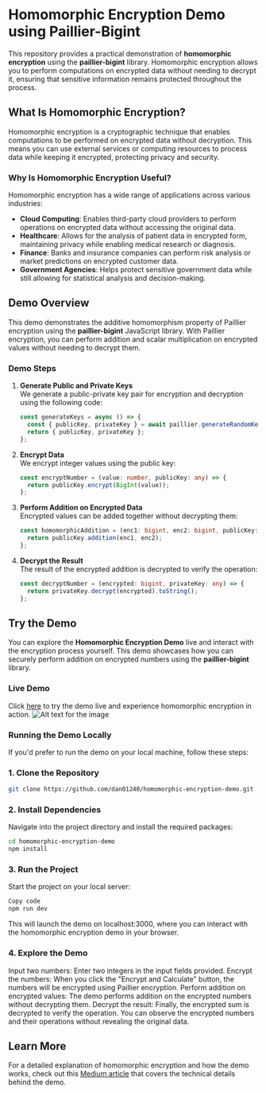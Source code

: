 # Homomorphic Encryption Demo using Paillier-Bigint

This repository provides a practical demonstration of **homomorphic encryption** using the **paillier-bigint** library. Homomorphic encryption allows you to perform computations on encrypted data without needing to decrypt it, ensuring that sensitive information remains protected throughout the process.

## What Is Homomorphic Encryption?

Homomorphic encryption is a cryptographic technique that enables computations to be performed on encrypted data without decryption. This means you can use external services or computing resources to process data while keeping it encrypted, protecting privacy and security.

### Why Is Homomorphic Encryption Useful?

Homomorphic encryption has a wide range of applications across various industries:

- **Cloud Computing**: Enables third-party cloud providers to perform operations on encrypted data without accessing the original data.
- **Healthcare**: Allows for the analysis of patient data in encrypted form, maintaining privacy while enabling medical research or diagnosis.
- **Finance**: Banks and insurance companies can perform risk analysis or market predictions on encrypted customer data.
- **Government Agencies**: Helps protect sensitive government data while still allowing for statistical analysis and decision-making.

## Demo Overview

This demo demonstrates the additive homomorphism property of Paillier encryption using the **paillier-bigint** JavaScript library. With Paillier encryption, you can perform addition and scalar multiplication on encrypted values without needing to decrypt them.

### Demo Steps

1. **Generate Public and Private Keys**  
   We generate a public-private key pair for encryption and decryption using the following code:

   ```typescript
   const generateKeys = async () => {
     const { publicKey, privateKey } = await paillier.generateRandomKeys(2048);
     return { publicKey, privateKey };
   };
   ```

2. **Encrypt Data**  
    We encrypt integer values using the public key:

   ```typescript
   const encryptNumber = (value: number, publicKey: any) => {
     return publicKey.encrypt(BigInt(value));
   };
   ```

3. **Perform Addition on Encrypted Data**  
    Encrypted values can be added together without decrypting them:

   ```typescript
   const homomorphicAddition = (enc1: bigint, enc2: bigint, publicKey: any) => {
     return publicKey.addition(enc1, enc2);
   };
   ```

4. **Decrypt the Result**  
    The result of the encrypted addition is decrypted to verify the operation:

   ```typescript
   const decryptNumber = (encrypted: bigint, privateKey: any) => {
     return privateKey.decrypt(encrypted).toString();
   };
   ```

## Try the Demo

You can explore the **Homomorphic Encryption Demo** live and interact with the encryption process yourself. This demo showcases how you can securely perform addition on encrypted numbers using the **paillier-bigint** library.

### Live Demo

Click [here](https://homomorphic-encryption-demo-git-main-dan01240s-projects.vercel.app/) to try the demo live and experience homomorphic encryption in action.
![Alt text for the image](https://github.com/user-attachments/assets/1c483f6b-3625-4a84-9e61-9f0ca347abc1)

### Running the Demo Locally

If you'd prefer to run the demo on your local machine, follow these steps:

### 1. Clone the Repository

```bash
git clone https://github.com/dan01240/homomorphic-encryption-demo.git
```

### 2. Install Dependencies

Navigate into the project directory and install the required packages:

```bash
cd homomorphic-encryption-demo
npm install
```

### 3. Run the Project

Start the project on your local server:

```bash
Copy code
npm run dev
```

This will launch the demo on localhost:3000, where you can interact with the homomorphic encryption demo in your browser.

### 4. Explore the Demo

Input two numbers: Enter two integers in the input fields provided.
Encrypt the numbers: When you click the "Encrypt and Calculate" button, the numbers will be encrypted using Paillier encryption.
Perform addition on encrypted values: The demo performs addition on the encrypted numbers without decrypting them.
Decrypt the result: Finally, the encrypted sum is decrypted to verify the operation.
You can observe the encrypted numbers and their operations without revealing the original data.

## Learn More

For a detailed explanation of homomorphic encryption and how the demo works, check out this [Medium article](https://medium.com/@daiki01240/homomorphic-encryption-how-it-enables-secure-computation-on-encrypted-data-fcde02531c19) that covers the technical details behind the demo.
